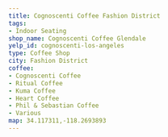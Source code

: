 ```yaml
---
title: Cognoscenti Coffee Fashion District
tags:
- Indoor Seating
shop_name: Cognoscenti Coffee Glendale
yelp_id: cognoscenti-los-angeles
type: Coffee Shop
city: Fashion District
coffee:
- Cognoscenti Coffee
- Ritual Coffee
- Kuma Coffee
- Heart Coffee
- Phil & Sebastian Coffee
- Various
map: 34.117311,-118.2693893
---
```


